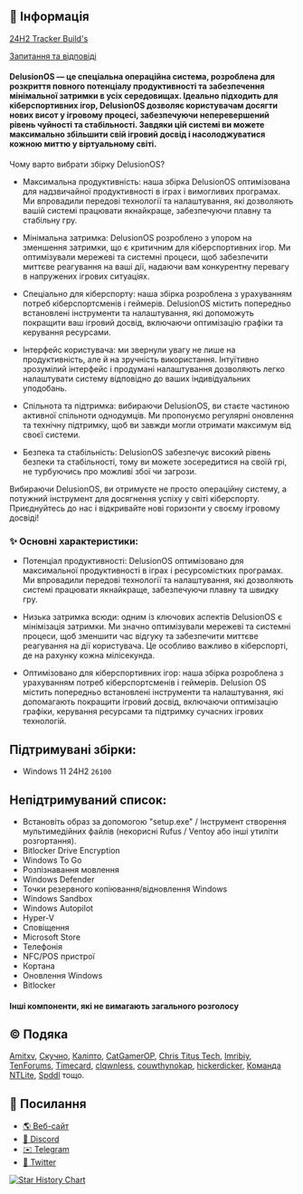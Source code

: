 ## 📌 Інформація

[24H2 Tracker Build's](https://github.com/Delusion-LLC/DelusionOS/blob/main/DelusionOS/24H2.md)

[Запитання та відповіді](https://github.com/Delusion-LLC/DelusionOS/blob/main/DelusionOS/Q&A.md)

#### DelusionOS — це спеціальна операційна система, розроблена для розкриття повного потенціалу продуктивності та забезпечення мінімальної затримки в усіх середовищах. Ідеально підходить для кіберспортивних ігор, DelusionOS дозволяє користувачам досягти нових висот у ігровому процесі, забезпечуючи неперевершений рівень чуйності та стабільності. Завдяки цій системі ви можете максимально збільшити свій ігровий досвід і насолоджуватися кожною миттю у віртуальному світі.

Чому варто вибрати збірку DelusionOS?

- Максимальна продуктивність: наша збірка DelusionOS оптимізована для надзвичайної продуктивності в іграх і вимогливих програмах. Ми впровадили передові технології та налаштування, які дозволяють вашій системі працювати якнайкраще, забезпечуючи плавну та стабільну гру.

- Мінімальна затримка: DelusionOS розроблено з упором на зменшення затримки, що є критичним для кіберспортивних ігор. Ми оптимізували мережеві та системні процеси, щоб забезпечити миттєве реагування на ваші дії, надаючи вам конкурентну перевагу в напружених ігрових ситуаціях.

- Спеціально для кіберспорту: наша збірка розроблена з урахуванням потреб кіберспортсменів і геймерів. DelusionOS містить попередньо встановлені інструменти та налаштування, які допоможуть покращити ваш ігровий досвід, включаючи оптимізацію графіки та керування ресурсами.

- Інтерфейс користувача: ми звернули увагу не лише на продуктивність, але й на зручність використання. Інтуїтивно зрозумілий інтерфейс і продумані налаштування дозволяють легко налаштувати систему відповідно до ваших індивідуальних уподобань.

- Спільнота та підтримка: вибираючи DelusionOS, ви стаєте частиною активної спільноти однодумців. Ми пропонуємо регулярні оновлення та технічну підтримку, щоб ви завжди могли отримати максимум від своєї системи.

- Безпека та стабільність: DelusionOS забезпечує високий рівень безпеки та стабільності, тому ви можете зосередитися на своїй грі, не турбуючись про можливі збої чи загрози.

Вибираючи DelusionOS, ви отримуєте не просто операційну систему, а потужний інструмент для досягнення успіху у світі кіберспорту. Приєднуйтесь до нас і відкривайте нові горизонти у своєму ігровому досвіді!

### ✨ Основні характеристики:

- Потенціал продуктивності: DelusionOS оптимізовано для максимальної продуктивності в іграх і ресурсомістких програмах. Ми впровадили передові технології та налаштування, які дозволяють системі працювати якнайкраще, забезпечуючи плавну та швидку гру.

- Низька затримка всюди: одним із ключових аспектів DelusionOS є мінімізація затримки. Ми значно оптимізували мережеві та системні процеси, щоб зменшити час відгуку та забезпечити миттєве реагування на дії користувача. Це особливо важливо в кіберспорті, де на рахунку кожна мілісекунда.

- Оптимізовано для кіберспортивних ігор: наша збірка розроблена з урахуванням потреб кіберспортсменів і геймерів. Delusion OS містить попередньо встановлені інструменти та налаштування, які допомагають покращити ігровий досвід, включаючи оптимізацію графіки, керування ресурсами та підтримку сучасних ігрових технологій.

## Підтримувані збірки:
- Windows 11 24H2 `26100`

## Непідтримуваний список:
- Встановіть образ за допомогою "setup.exe" / Інструмент створення мультимедійних файлів (некорисні Rufus / Ventoy або інші утиліти розгортання).
- Bitlocker Drive Encryption
- Windows To Go
- Розпізнавання мовлення
- Windows Defender
- Точки резервного копіювання/відновлення Windows
- Windows Sandbox
- Windows Autopilot <!-- Відкликання -->
- Hyper-V
- Сповіщення
- Microsoft Store
- Телефонія
- NFC/POS пристрої
- Кортана
- Оновлення Windows
- Bitlocker
#### Інші компоненти, які не вимагають загального розголосу

## ©️ Подяка
[Amitxv](https://twitter.com/amitxv),
[Скучно](https://twitter.com/Bra1nlet), [Каліпто](https://twitter.com/CaIypto), [CatGamerOP](https://twitter.com/CatGamerOP),
[Chris Titus Tech](https://twitter.com/christitustech),
[Imribiy](https://twitter.com/imribiy), [TenForums](https://www.tenforums.com/), [Timecard](https://github.com/djdallmann/GamingPCSetup),
[clqwnless](https://github.com/clqwnless),
[couwthynokap](https://github.com/couwthynokap),
[hickerdicker](https://github.com/hickerdicker),
[Команда NTLite](https://www.ntlite.com/community/index.php),
[Spddl](https://github.com/spddl) тощо.

## 🔗 Посилання
- [🌎 Веб-сайт](https://deluos.vercel.app/)
- [🤖 Discord](https://dsc.gg/delusionos/)
- [✉️ Telegram](https://t.me/DelusionGroup/)
- [🐤 Twitter](https://x.com/DelusionLLC/)

<a href="https://star-history.com/#Delusion-LLC/DelusionOS&Date">
 <picture>
   <source media="(prefers-color-scheme: dark)" srcset="https://api.star-history.com/svg?repos=Delusion-LLC/DelusionOS&type=Date&theme=dark" />
   <source media="(prefers-color-scheme: light)" srcset="https://api.star-history.com/svg?repos=Delusion-LLC/DelusionOS&type=Date" />
   <img alt="Star History Chart" src="https://api.star-history.com/svg?repos=Delusion-LLC/DelusionOS&type=Date" />
 </picture>
</a>
